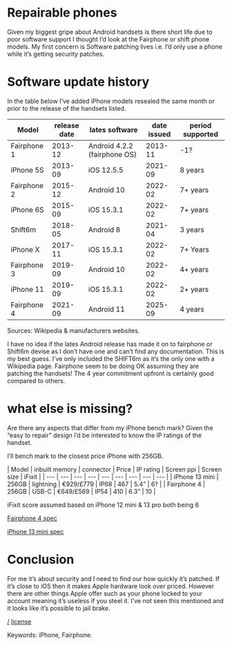 Repairable phones
===

Given my biggest gripe about Android handsets is there short life due to poor software support I thought I’d look at the Fairphone or shift phone models. My first concern is Software patching lives i.e. I’d only use a phone while it’s getting security patches. 

# Software update history
In the table below I’ve added iPhone models resealed the same month or prior to the release of the handsets listed.

| Model | release date | lates software | date issued | period supported |
| --- | --- | --- | --- | --- |
| Fairphone 1 | 2013-12 | Android 4.2.2 (fairphone OS)| 2013-11 | -1? |
| iPhone 5S | 2013-09 | iOS 12.5.5 | 2021-09 | 8 years |
| Fairphone 2 | 2015-12 | Android 10 | 2022-02 | 7+ years |
| iPhone 6S | 2015-09 | iOS 15.3.1 | 2022-02 | 7+ years
| Shift6m | 2018-05 | Android 8 | 2021-04 | 3 years |
| iPhone X | 2017-11 | iOS 15.3.1 | 2022-02 | 7+ Years |
| Fairphone 3 | 2019-09 | Android 10 | 2022-02 | 4+ years |
| iPhone 11 | 2019-09 | iOS 15.3.1 | 2022-02 | 2+ years |
| Fairphone 4 | 2021-09 | Android 11 | 2025-09 | 4 years |

Sources: Wikipedia & manufacturers websites.

I have no idea if the lates Android release has made it on to fairphone or Shift6m devise as I don’t have one and can’t find any documentation. This is my best guess. I’ve only included the SHIFT6m as it’s the only one with a Wikipedia page. Fairphone seem to be doing OK assuming they are patching the handsets! The 4 year commitment upfront is certainly good compared to others.

# what else is missing?
Are there any aspects that differ from my iPhone bench mark? Given the “easy to repair” design I’d be interested to know the IP ratings of the handset.

I’ll bench mark to the closest price iPhone with 256GB.

| Model | inbuilt memory | connector | Price | IP rating | Screen ppi | Screen size | iFixit |
| --- | --- | --- | --- | --- | --- | --- | --- | --- |
| iPhone 13 mini | 256GB | lightning | €929/£779 | IP68 | 467 | 5.4” | 6? |
| Fairphone 4 | 256GB | USB-C | €649/£569 | IP54 | 410 | 6.3” | 10 |

iFixit score assumed based on iPhone 12 mini & 13 pro both being 6

[Fairphone 4 spec](https://shop.fairphone.com/en/buy-fairphone-4)

[iPhone 13 mini spec](https://www.apple.com/nl/iphone-13/specs/)

# Conclusion 
For me it’s about security and I need to find our how quickly it’s patched. If it’s close to iOS then it makes Apple hardware look over priced. However there are other things Apple offer such as your phone locked to your account meaning it’s useless if you steel it. I’ve not seen this mentioned and it looks like it’s possible to jail brake.

[/](/)
[license](/LICENSE)

Keywords: iPhone, Fairphone.